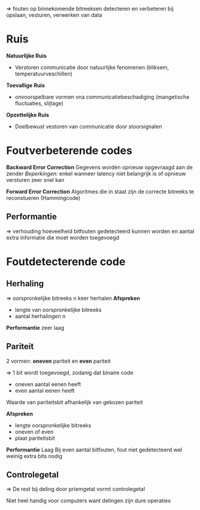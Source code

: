 => fouten op binnekomende bitreeksen detecteren en verbeteren bij opslaan, vesturen, verwerken van data

# Ruis
__Natuurlijke Ruis__
- Verstoren communicatie door natuurlijke fenomenen (bliksem, temperatuurveschillen)

__Toevallige Ruis__
- onvoorspelbare vormen vna communicatiebeschadiging (mangetische fluctuaties, slijtage)

__Opzettelijke Ruis__
- Doelbewust vestoren van communicatie door stoorsignalen

# Foutverbeterende codes
__Backward Error Correction__
Gegevens worden opnieuw opgevraagd aan de zender
_Beperkingen:_ enkel wanneer latency niet belangrijk is of opnieuw versturen zeer snel kan

__Forward Error Correction__
Algoritmes die in staat zijn de correcte bitreeks te reconstueren (Hammingcode)

## Performantie
=> verhouding hoeveelheid bitfouten gedetecteerd kunnen worden en aantal extra informatie die moet worden toegevoegd

# Foutdetecterende code
## Herhaling
=> oorspronkelijke bitreeks n keer herhalen
__Afspreken__
- lengte van oorspronkelijke bitreeks
- aantal herhalingen n

__Performantie__
zeer laag

## Pariteit
2 vormen: __oneven__ pariteit en __even__ pariteit

=> 1 bit wordt toegevoegd, zodanig dat binaire code
- oneven aantal eenen heeft
- even aantal eenen heeft

Waarde van pariteitsbit afhankelijk van gekozen pariteit

__Afspreken__
- lengte oorspronkelijke bitreeks
- oneven of even 
- plaat pariteitsbit

__Performantie__
Laag
Bij even aantal bitfouten, fout niet gedetecteerd
wel weinig extra bits nodig

## Controlegetal
=> De rest bij deling door priemgetal vormt controlegetal

Niet heel handig voor computers want delingen zijn dure operaties

